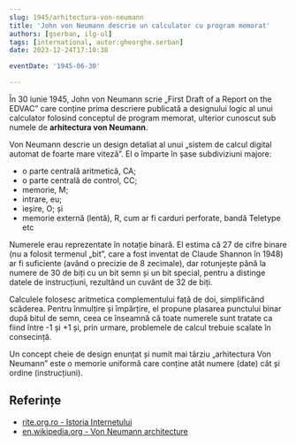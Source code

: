 ```yaml
---
slug: 1945/arhitectura-von-neumann
title: 'John von Neumann descrie un calculator cu program memorat'
authors: [gserban, ilg-ul]
tags: [international, autor:gheorghe.serban]
date: 2023-12-24T17:10:38

eventDate: '1945-06-30'

---
```


În 30 iunie 1945, John von Neumann scrie „First Draft of a Report
on the EDVAC” care conține prima descriere publicată a designului logic
al unui calculator folosind conceptul de program memorat, ulterior
cunoscut sub numele de **arhitectura von Neumann**.

<!-- truncate -->

Von Neumann descrie un design detaliat al unui „sistem de calcul
digital automat de foarte mare viteză”. El o împarte în șase
subdiviziuni majore:

- o parte centrală aritmetică, CA;
- o parte centrală de control, CC;
- memorie, M;
- intrare, eu;
- ieșire, O; și
- memorie externă (lentă), R, cum ar fi carduri perforate, bandă Teletype etc

Numerele erau reprezentate în notație binară. El estima că 27 de cifre
binare (nu a folosit termenul „bit”, care a fost inventat de Claude
Shannon în 1948) ar fi suficiente (având o precizie de 8 zecimale),
dar rotunjește până la numere de 30 de biți cu un bit semn și un bit
special, pentru a distinge datele de instrucțiuni,
rezultând un cuvânt de 32 de biți.

Calculele folosesc aritmetica complementului față de doi, simplificând scăderea.
Pentru înmulțire și împărțire, el propune plasarea punctului binar după
bitul de semn, ceea ce înseamnă că toate numerele sunt tratate ca fiind
între -1 și +1 și, prin urmare, problemele de calcul trebuie scalate în
consecință.

Un concept cheie de design enunțat și numit mai târziu „arhitectura
Von Neumann” este o memorie uniformă care conține atât numere (date)
cât și ordine (instrucțiuni).

## Referințe

- [rite.org.ro - Istoria Internetului](https://rite.org.ro/istoria-internetului/)
- [en.wikipedia.org - Von Neumann architecture](https://en.wikipedia.org/wiki/Von_Neumann_architecture)
